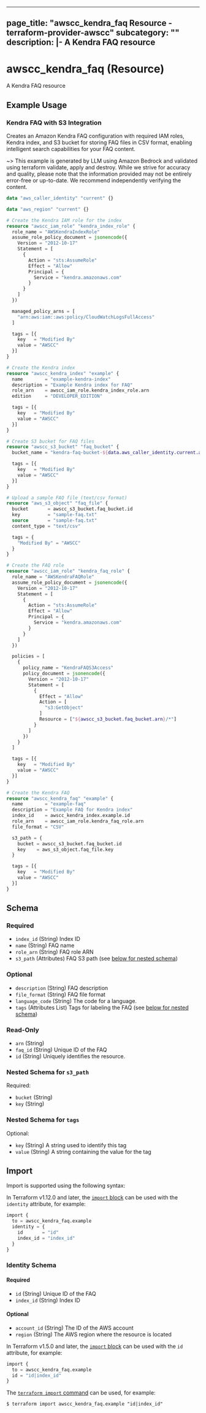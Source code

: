 
---
page_title: "awscc_kendra_faq Resource - terraform-provider-awscc"
subcategory: ""
description: |-
  A Kendra FAQ resource
---

# awscc_kendra_faq (Resource)

A Kendra FAQ resource

## Example Usage

### Kendra FAQ with S3 Integration

Creates an Amazon Kendra FAQ configuration with required IAM roles, Kendra index, and S3 bucket for storing FAQ files in CSV format, enabling intelligent search capabilities for your FAQ content.

~> This example is generated by LLM using Amazon Bedrock and validated using terraform validate, apply and destroy. While we strive for accuracy and quality, please note that the information provided may not be entirely error-free or up-to-date. We recommend independently verifying the content.

```terraform
data "aws_caller_identity" "current" {}

data "aws_region" "current" {}

# Create the Kendra IAM role for the index
resource "awscc_iam_role" "kendra_index_role" {
  role_name = "AWSKendraIndexRole"
  assume_role_policy_document = jsonencode({
    Version = "2012-10-17"
    Statement = [
      {
        Action = "sts:AssumeRole"
        Effect = "Allow"
        Principal = {
          Service = "kendra.amazonaws.com"
        }
      }
    ]
  })

  managed_policy_arns = [
    "arn:aws:iam::aws:policy/CloudWatchLogsFullAccess"
  ]

  tags = [{
    key   = "Modified By"
    value = "AWSCC"
  }]
}

# Create the Kendra index
resource "awscc_kendra_index" "example" {
  name        = "example-kendra-index"
  description = "Example Kendra index for FAQ"
  role_arn    = awscc_iam_role.kendra_index_role.arn
  edition     = "DEVELOPER_EDITION"

  tags = [{
    key   = "Modified By"
    value = "AWSCC"
  }]
}

# Create S3 bucket for FAQ files
resource "awscc_s3_bucket" "faq_bucket" {
  bucket_name = "kendra-faq-bucket-${data.aws_caller_identity.current.account_id}-${data.aws_region.current.name}"

  tags = [{
    key   = "Modified By"
    value = "AWSCC"
  }]
}

# Upload a sample FAQ file (text/csv format)
resource "aws_s3_object" "faq_file" {
  bucket       = awscc_s3_bucket.faq_bucket.id
  key          = "sample-faq.txt"
  source       = "sample-faq.txt"
  content_type = "text/csv"

  tags = {
    "Modified By" = "AWSCC"
  }
}

# Create the FAQ role
resource "awscc_iam_role" "kendra_faq_role" {
  role_name = "AWSKendraFAQRole"
  assume_role_policy_document = jsonencode({
    Version = "2012-10-17"
    Statement = [
      {
        Action = "sts:AssumeRole"
        Effect = "Allow"
        Principal = {
          Service = "kendra.amazonaws.com"
        }
      }
    ]
  })

  policies = [
    {
      policy_name = "KendraFAQS3Access"
      policy_document = jsonencode({
        Version = "2012-10-17"
        Statement = [
          {
            Effect = "Allow"
            Action = [
              "s3:GetObject"
            ]
            Resource = ["${awscc_s3_bucket.faq_bucket.arn}/*"]
          }
        ]
      })
    }
  ]

  tags = [{
    key   = "Modified By"
    value = "AWSCC"
  }]
}

# Create the Kendra FAQ
resource "awscc_kendra_faq" "example" {
  name        = "example-faq"
  description = "Example FAQ for Kendra index"
  index_id    = awscc_kendra_index.example.id
  role_arn    = awscc_iam_role.kendra_faq_role.arn
  file_format = "CSV"

  s3_path = {
    bucket = awscc_s3_bucket.faq_bucket.id
    key    = aws_s3_object.faq_file.key
  }

  tags = [{
    key   = "Modified By"
    value = "AWSCC"
  }]
}
```

<!-- schema generated by tfplugindocs -->
## Schema

### Required

- `index_id` (String) Index ID
- `name` (String) FAQ name
- `role_arn` (String) FAQ role ARN
- `s3_path` (Attributes) FAQ S3 path (see [below for nested schema](#nestedatt--s3_path))

### Optional

- `description` (String) FAQ description
- `file_format` (String) FAQ file format
- `language_code` (String) The code for a language.
- `tags` (Attributes List) Tags for labeling the FAQ (see [below for nested schema](#nestedatt--tags))

### Read-Only

- `arn` (String)
- `faq_id` (String) Unique ID of the FAQ
- `id` (String) Uniquely identifies the resource.

<a id="nestedatt--s3_path"></a>
### Nested Schema for `s3_path`

Required:

- `bucket` (String)
- `key` (String)


<a id="nestedatt--tags"></a>
### Nested Schema for `tags`

Optional:

- `key` (String) A string used to identify this tag
- `value` (String) A string containing the value for the tag

## Import

Import is supported using the following syntax:

In Terraform v1.12.0 and later, the [`import` block](https://developer.hashicorp.com/terraform/language/import) can be used with the `identity` attribute, for example:

```terraform
import {
  to = awscc_kendra_faq.example
  identity = {
    id       = "id"
    index_id = "index_id"
  }
}
```

<!-- schema generated by tfplugindocs -->
### Identity Schema

#### Required

- `id` (String) Unique ID of the FAQ
- `index_id` (String) Index ID

#### Optional

- `account_id` (String) The ID of the AWS account
- `region` (String) The AWS region where the resource is located

In Terraform v1.5.0 and later, the [`import` block](https://developer.hashicorp.com/terraform/language/import) can be used with the `id` attribute, for example:

```terraform
import {
  to = awscc_kendra_faq.example
  id = "id|index_id"
}
```

The [`terraform import` command](https://developer.hashicorp.com/terraform/cli/commands/import) can be used, for example:

```shell
$ terraform import awscc_kendra_faq.example "id|index_id"
```
